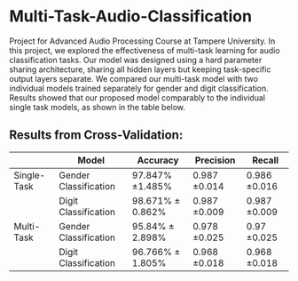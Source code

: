 # Multi-Task-Audio-Classification
Project for Advanced Audio Processing Course at Tampere University. In this project, we explored the effectiveness of multi-task learning for audio classification tasks. Our model was designed using a hard parameter sharing architecture, sharing all hidden layers but keeping task-specific output layers separate. We compared our multi-task model with two individual models trained separately for gender and digit classification. Results showed that our proposed model comparably to the individual single task models, as shown in the table below.

## Results from Cross-Validation:

|              | Model               | Accuracy  | Precision | Recall
|--------------|---------------------|-----------|-----------|----------
| Single-Task  |Gender Classification |  97.847% &plusmn;1.485% | 0.987 &plusmn;0.014 | 0.986 &plusmn;0.016
|              | Digit Classification  |  98.671% &plusmn; 0.862% | 0.987 &plusmn;0.009 | 0.987 &plusmn;0.009
| Multi-Task   | Gender Classification  |  95.84% &plusmn; 2.898% | 0.978 &plusmn;0.025 | 0.97 &plusmn;0.025
|              | Digit Classification  |  96.766% &plusmn; 1.805% | 0.968 &plusmn;0.018 | 0.968 &plusmn;0.018
